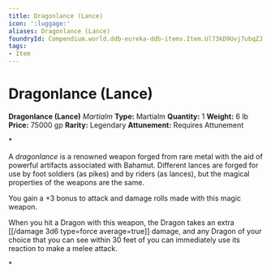 ```yaml
---
title: Dragonlance (Lance)
icon: ':luggage:'
aliases: Dragonlance (Lance)
foundryId: Compendium.world.ddb-eureka-ddb-items.Item.Ul73kD9Uvj7ubqZJ
tags:
- Item
---
```


# Dragonlance (Lance)

**Dragonlance (Lance)**
_Martialm_
**Type:** Martialm
**Quantity:** 1
**Weight:** 6 lb
**Price:** 75000 gp
**Rarity:** Legendary
**Attunement:** Requires Attunement

*<p>A *dragonlance* is a renowned weapon forged from rare metal with the aid of powerful artifacts associated with Bahamut. Different lances are forged for use by foot soldiers (as pikes) and by riders (as lances), but the magical properties of the weapons are the same.

You gain a +3 bonus to attack and damage rolls made with this magic weapon.

When you hit a Dragon with this weapon, the Dragon takes an extra  [[/damage 3d6 type=force average=true]] damage, and any Dragon of your choice that you can see within 30 feet of you can immediately use its reaction to make a melee attack.</p>*